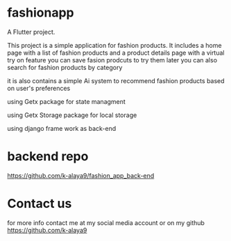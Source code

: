# fashionapp

A  Flutter project.

This project is a simple application for fashion products. It includes a home page with a list of fashion products 
and a product details page with a virtual try on feature
you can save fasion prodcuts to try them later 
you can also search for fashion products by category

it is also contains a simple Ai system to recommend fashion products based on user's preferences 

using Getx package for state managment

using Getx Storage package for local storage

using django frame work as back-end

# backend repo
https://github.com/k-alaya9/fashion_app_back-end

# Contact us
for more info 
contact me at my social media account or on my github
https://github.com/k-alaya9
